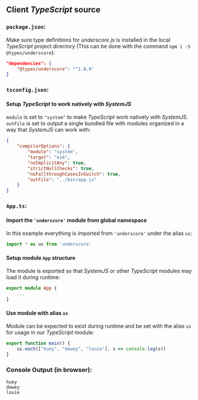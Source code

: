 ## Client *TypeScript* source
### `package.json`:
Make sure type definitions for *underscore.js* is installed in the local *TypeScript* project directory (This can be done with the command `npm i -S @types/underscore`):
```json
"dependencies": {
    "@types/underscore": "^1.8.0"
}
```
### `tsconfig.json`:
#### Setup *TypeScript* to work natively with *SystemJS*
`module` is set to `"system"` to make *TypeScript* work natively with *SystemJS*. `outFile` is set to output a single bundled file with modules organized in a way that *SystemJS* can work with:
```json
{
    "compilerOptions": {
        "module": "system",
        "target": "es6",
        "noImplicitAny": true,
        "strictNullChecks": true,
        "noFallthroughCasesInSwitch": true,
        "outFile": "../bin/app.js"
    }
}
```
### `App.ts`:
#### Import the `'underscore'` module from global namespace
In this example everything is imported from `'underscore'` under the alias `us`:
```typescript
import * as us from 'underscore'
```
#### Setup module `App` structure
The module is exported so that *SystemJS* or other *TypeScript* modules may load it during runtime:
```typescript
export module App {
    ...
}
```
#### Use module with alias `us`
Module can be expected to exist during runtime and be set with the alias `us` for usage in our *TypeScript* module:
```typescript
export function main() {
    us.each(["huey", "dewey", "louie"], s => console.log(s))
}
```
### Console Output (in browser):
```
huey
dewey
louie
```